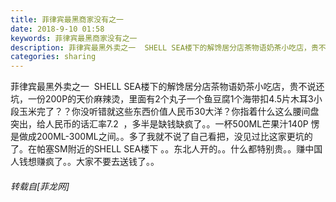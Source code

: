 ```yaml
---
title: 菲律宾最黑商家没有之一
date: 2018-9-10 01:58
keywords: 菲律宾最黑商家没有之一
description: 菲律宾最黑外卖之一  SHELL SEA楼下的解馋居分店茶物语奶茶小吃店，贵不说还坑，一份200P的天价麻辣烫，里面有2个丸子一个鱼豆腐1个海带扣4.5片木耳3小段玉米完了？？你没听错就这些东西价值人民币30大洋？你指着什么这么腰间盘突出，给人民币的话汇率7.2  ，多半是缺钱缺疯了。。一杯500ML芒果汁140P 愣是做成200ML-300ML之间。。多了我就不说了自己看把，没见过比这家更坑的了。在帕塞SM附近的SHELL SEA楼下 。。东北人开的。。什么都特别贵。。赚中国人钱想赚疯了。。大家不要去送钱了。。
categories: sharing
---
```

<td class="t_f" id="postmessage_1767030">

菲律宾最黑外卖之一  SHELL SEA楼下的解馋居分店茶物语奶茶小吃店，贵不说还坑，一份200P的天价麻辣烫，里面有2个丸子一个鱼豆腐1个海带扣4.5片木耳3小段玉米完了？？你没听错就这些东西价值人民币30大洋？你指着什么这么腰间盘突出，给人民币的话汇率7.2  ，多半是缺钱缺疯了。。一杯500ML芒果汁140P 愣是做成200ML-300ML之间。。多了我就不说了自己看把，没见过比这家更坑的了。在帕塞SM附近的SHELL SEA楼下 。。东北人开的。。什么都特别贵。。赚中国人钱想赚疯了。。大家不要去送钱了。。</td>
###### 转载自[菲龙网]